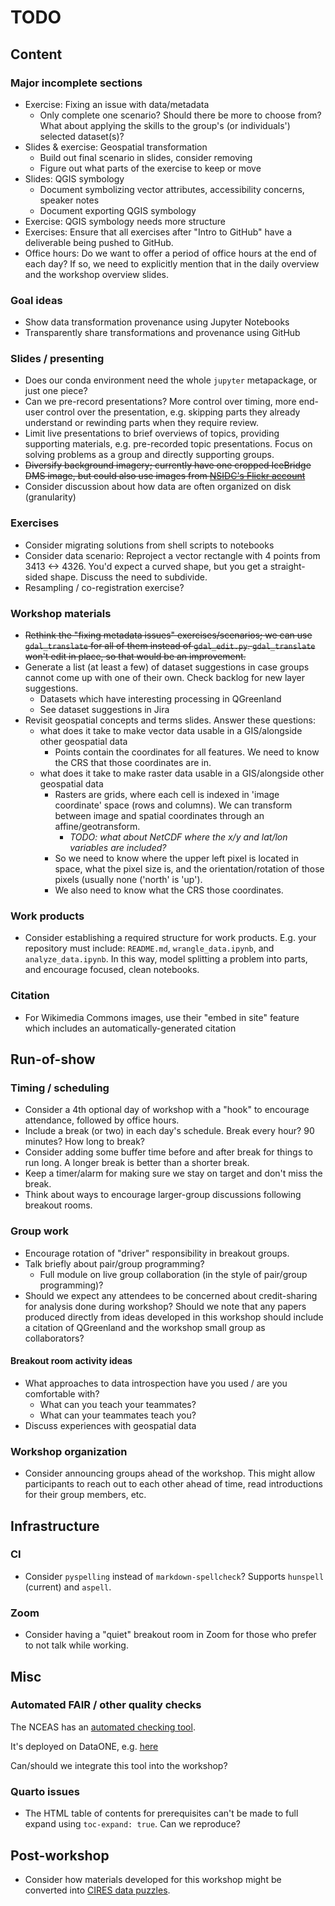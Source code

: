 # TODO

## Content

### Major incomplete sections

* Exercise: Fixing an issue with data/metadata
    * Only complete one scenario? Should there be more to choose from? What about
      applying the skills to the group's (or individuals') selected dataset(s)?
* Slides & exercise: Geospatial transformation
    * Build out final scenario in slides, consider removing
    * Figure out what parts of the exercise to keep or move
* Slides: QGIS symbology
    * Document symbolizing vector attributes, accessibility concerns, speaker notes
    * Document exporting QGIS symbology
* Exercise: QGIS symbology needs more structure
* Exercises: Ensure that all exercises after "Intro to GitHub" have a deliverable being
  pushed to GitHub.
* Office hours: Do we want to offer a period of office hours at the end of each day? If
  so, we need to explicitly mention that in the daily overview and the workshop overview
  slides.


### Goal ideas

* Show data transformation provenance using Jupyter Notebooks
* Transparently share transformations and provenance using GitHub


### Slides / presenting

* Does our conda environment need the whole `jupyter` metapackage, or just one piece?
* Can we pre-record presentations? More control over timing, more end-user control over
  the presentation, e.g. skipping parts they already understand or rewinding parts when
  they require review.
* Limit live presentations to brief overviews of topics, providing supporting materials,
  e.g. pre-recorded topic presentations. Focus on solving problems as a group and
  directly supporting groups.
* ~~Diversify background imagery; currently have one cropped IceBridge DMS image, but
  could also use images from [NSIDC's Flickr
  account](https://www.flickr.com/photos/nsidc/albums/72157715526805678)~~
* Consider discussion about how data are often organized on disk (granularity)


### Exercises

* Consider migrating solutions from shell scripts to notebooks
* Consider data scenario: Reproject a vector rectangle with 4 points from 3413 <-> 4326.
  You'd expect a curved shape, but you get a straight-sided shape. Discuss the need to
  subdivide.
* Resampling / co-registration exercise?


### Workshop materials

* ~~Rethink the "fixing metadata issues" exercises/scenarios; we can use `gdal_translate`
  for all of them instead of `gdal_edit.py`. `gdal_translate` won't edit in place, so
  that would be an improvement.~~
* Generate a list (at least a few) of dataset suggestions in case groups cannot
  come up with one of their own. Check backlog for new layer suggestions.
    * Datasets which have interesting processing in QGreenland
    * See dataset suggestions in Jira
* Revisit geospatial concepts and terms slides. Answer these questions:
    * what does it take to make vector data usable in a GIS/alongside other geospatial data
        * Points contain the coordinates for all features. We need to know the
          CRS that those coordinates are in.
    * what does it take to make raster data usable in a GIS/alongside other geospatial data
        * Rasters are grids, where each cell is indexed in 'image coordinate'
          space (rows and columns). We can transform between image and spatial
          coordinates through an affine/geotransform.
            * _TODO: what about NetCDF where the x/y and lat/lon variables are included?_
        * So we need to know where the upper left pixel is located in space,
          what the pixel size is, and the orientation/rotation of those pixels
          (usually none ('north' is 'up').
        * We also need to know what the CRS those coordinates.


### Work products

* Consider establishing a required structure for work products. E.g. your repository
  must include: `README.md`, `wrangle_data.ipynb`, and `analyze_data.ipynb`. In this
  way, model splitting a problem into parts, and encourage focused, clean notebooks.


### Citation

* For Wikimedia Commons images, use their "embed in site" feature which includes an
  automatically-generated citation


## Run-of-show

### Timing / scheduling

* Consider a 4th optional day of workshop with a "hook" to encourage attendance,
  followed by office hours.
* Include a break (or two) in each day's schedule. Break every hour? 90 minutes? How
  long to break?
* Consider adding some buffer time before and after break for things to run
  long. A longer break is better than a shorter break.
* Keep a timer/alarm for making sure we stay on target and don't miss the break.
* Think about ways to encourage larger-group discussions following breakout rooms.


### Group work

* Encourage rotation of "driver" responsibility in breakout groups.
* Talk briefly about pair/group programming?
    * Full module on live group collaboration (in the style of pair/group programming)?
* Should we expect any attendees to be concerned about credit-sharing for
  analysis done during workshop? Should we note that any papers produced
  directly from ideas developed in this workshop should include a citation of
  QGreenland and the workshop small group as collaborators?


#### Breakout room activity ideas

* What approaches to data introspection have you used / are you comfortable with?
    * What can you teach your teammates?
    * What can your teammates teach you?
* Discuss experiences with geospatial data


### Workshop organization

* Consider announcing groups ahead of the workshop. This might allow
  participants to reach out to each other ahead of time, read introductions for
  their group members, etc.


## Infrastructure

### CI

* Consider `pyspelling` instead of `markdown-spellcheck`? Supports `hunspell` (current)
  and `aspell`.


### Zoom

* Consider having a "quiet" breakout room in Zoom for those who prefer to not talk while
  working.


## Misc

### Automated FAIR / other quality checks

The NCEAS has an [automated checking tool](https://github.com/NCEAS/metadig-checks).

It's deployed on DataONE, e.g.
[here](https://arcticdata.io/catalog/quality/s=FAIR-suite-0.3.1/doi%3A10.18739%2FA2KW57K4R)

Can/should we integrate this tool into the workshop?


### Quarto issues

* The HTML table of contents for prerequisites can't be made to full expand using
  `toc-expand: true`. Can we reproduce?


## Post-workshop

* Consider how materials developed for this workshop might be converted into
  [CIRES data
  puzzles](https://datapuzzles.org/virtual-workshops/tipping-point-virtual-teacher-workshop).

